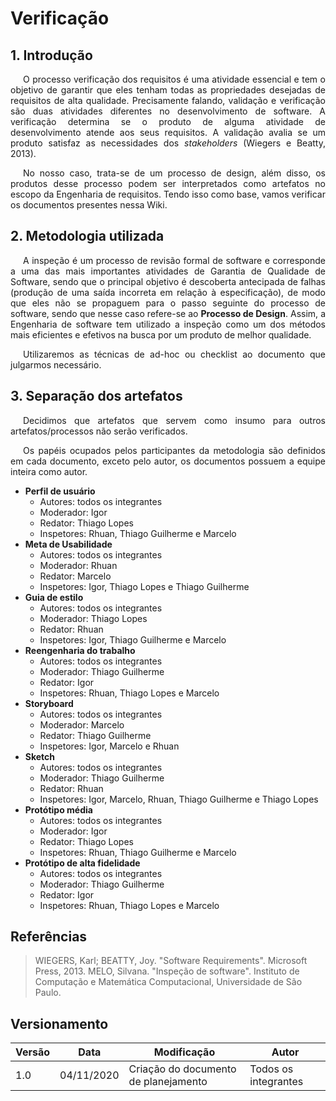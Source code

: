 # Verificação

## 1. Introdução

<p style="text-indent: 20px; text-align: justify">
O processo verificação dos requisitos é uma atividade essencial e tem o objetivo de garantir que eles tenham todas as propriedades desejadas de requisitos de alta qualidade. Precisamente falando, validação e verificação são duas atividades diferentes no desenvolvimento de software. A verificação determina se o produto de alguma atividade de desenvolvimento atende aos seus requisitos. A validação avalia se um produto satisfaz as necessidades dos <i>stakeholders</i> (Wiegers e Beatty, 2013).
</p>

<p style="text-indent: 20px; text-align: justify">
No nosso caso, trata-se de um processo de design, além disso, os produtos desse processo podem ser interpretados como artefatos no escopo da Engenharia de requisitos. Tendo isso como base, vamos verificar os documentos presentes nessa Wiki.
</p>

## 2. Metodologia utilizada

<p style="text-indent: 20px; text-align: justify">
A inspeção é um processo de revisão formal de software e corresponde a uma das mais importantes atividades de Garantia de Qualidade de Software, sendo que o principal objetivo é descoberta antecipada de falhas (produção de uma saída incorreta em relação à especificação), de modo que eles não se propaguem para o passo seguinte do processo de software, sendo que nesse caso refere-se ao <b>Processo de Design</b>. Assim, a Engenharia de software tem utilizado a inspeção como um dos métodos mais eficientes e efetivos na busca por um produto de melhor qualidade.
</p>

<p style="text-indent: 20px; text-align: justify">
Utilizaremos as técnicas de ad-hoc ou checklist ao documento que julgarmos necessário.
</p>


## 3. Separação dos artefatos

<p style="text-indent: 20px; text-align: justify">
Decidimos que artefatos que servem como insumo para outros artefatos/processos não serão verificados.
</p>

<p style="text-indent: 20px; text-align: justify">
Os papéis ocupados pelos participantes da metodologia são definidos em cada documento, exceto pelo autor, os documentos possuem a equipe inteira como autor.
</p>

- **Perfil de usuário**
    - Autores: todos os integrantes
    - Moderador: Igor
    - Redator: Thiago Lopes
    - Inspetores: Rhuan, Thiago Guilherme e Marcelo
- **Meta de Usabilidade**
    - Autores: todos os integrantes
    - Moderador: Rhuan
    - Redator: Marcelo
    - Inspetores: Igor, Thiago Lopes e Thiago Guilherme
- **Guia de estilo**
    - Autores: todos os integrantes
    - Moderador: Thiago Lopes
    - Redator: Rhuan
    - Inspetores: Igor, Thiago Guilherme e Marcelo
- **Reengenharia do trabalho**
    - Autores: todos os integrantes
    - Moderador: Thiago Guilherme
    - Redator: Igor
    - Inspetores: Rhuan, Thiago Lopes e Marcelo
- **Storyboard**
    - Autores: todos os integrantes
    - Moderador: Marcelo
    - Redator: Thiago Guilherme
    - Inspetores: Igor, Marcelo e Rhuan
- **Sketch**
    - Autores: todos os integrantes
    - Moderador: Thiago Guilherme
    - Redator: Rhuan
    - Inspetores: Igor, Marcelo, Rhuan, Thiago Guilherme e Thiago Lopes
- **Protótipo média**
    - Autores: todos os integrantes
    - Moderador: Igor
    - Redator: Thiago Lopes
    - Inspetores: Rhuan, Thiago Guilherme e Marcelo
- **Protótipo de alta fidelidade**
    - Autores: todos os integrantes
    - Moderador: Thiago Guilherme
    - Redator: Igor
    - Inspetores: Rhuan, Thiago Lopes e Marcelo

## Referências

>WIEGERS, Karl; BEATTY, Joy. "Software Requirements". Microsoft Press, 2013.
>MELO, Silvana. "Inspeção de software". Instituto de Computação e Matemática Computacional, Universidade de São Paulo.

## Versionamento

| Versão | Data | Modificação | Autor |
|--|--|--|--|
| 1.0 | 04/11/2020 | Criação do documento de planejamento | Todos os integrantes |